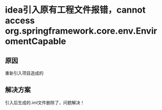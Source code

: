 
# idea引入原有工程文件报错，cannot access org.springframework.core.env.EnviromentCapable


## 原因
重新引入项目造成的

## 解决方案

引入后生成的.iml文件删除了，问题解决！

